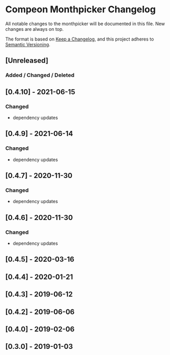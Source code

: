 # Compeon Monthpicker Changelog

All notable changes to the monthpicker will be documented in this file. New changes are always on top.

The format is based on [Keep a Changelog](https://keepachangelog.com/en/1.0.0/),
and this project adheres to [Semantic Versioning](https://semver.org/spec/v2.0.0.html).

## [Unreleased]
### Added / Changed / Deleted

## [0.4.10] - 2021-06-15
### Changed
- dependency updates

## [0.4.9] - 2021-06-14
### Changed
- dependency updates

## [0.4.7] - 2020-11-30
### Changed
- dependency updates

## [0.4.6] - 2020-11-30
### Changed
- dependency updates

## [0.4.5] - 2020-03-16
## [0.4.4] - 2020-01-21
## [0.4.3] - 2019-06-12
## [0.4.2] - 2019-06-06
## [0.4.0] - 2019-02-06
## [0.3.0] - 2019-01-03
